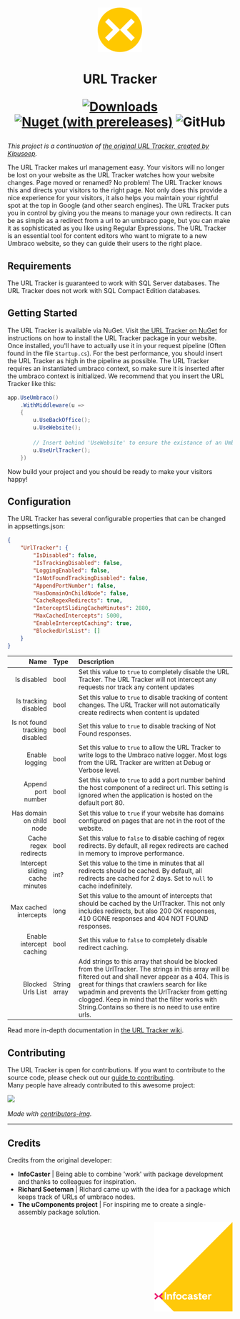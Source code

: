 <h3 align="center">
<img height="100" src="https://raw.githubusercontent.com/Infocaster/.github/main/assets/infocaster_nuget_yellow.svg">
</h3>

<h1 align="center">
URL Tracker

[![Downloads](https://img.shields.io/nuget/dt/UrlTracker?color=ff0069)](https://www.nuget.org/packages/UrlTracker/)
[![Nuget (with prereleases)](https://img.shields.io/nuget/vpre/UrlTracker?color=ffc800)](https://www.nuget.org/packages/UrlTracker/)
![GitHub](https://img.shields.io/github/license/Infocaster/UrlTracker?color=ff0069)

</h1>

*This project is a continuation of [the original URL Tracker, created by Kipusoep](https://github.com/kipusoep/UrlTracker).*

The URL Tracker makes url management easy. Your visitors will no longer be lost on your website as the URL Tracker watches how your website changes. Page moved or renamed? No problem! The URL Tracker knows this and directs your visitors to the right page. Not only does this provide a nice experience for your visitors, it also helps you maintain your rightful spot at the top in Google (and other search engines).
The URL Tracker puts you in control by giving you the means to manage your own redirects. It can be as simple as a redirect from a url to an umbraco page, but you can make it as sophisticated as you like using Regular Expressions. The URL Tracker is an essential tool for content editors who want to migrate to a new Umbraco website, so they can guide their users to the right place.

## Requirements
The URL Tracker is guaranteed to work with SQL Server databases. The URL Tracker does not work with SQL Compact Edition databases.

## Getting Started
The URL Tracker is available via NuGet. Visit [the URL Tracker on NuGet](https://www.nuget.org/packages/UrlTracker/) for instructions on how to install the URL Tracker package in your website.
Once installed, you'll have to actually use it in your request pipeline (Often found in the file `Startup.cs`). For the best performance, you should insert the URL Tracker as high in the pipeline as possible. The URL Tracker requires an instantiated umbraco context, so make sure it is inserted after the umbraco context is initialized. We recommend that you insert the URL Tracker like this:
```csharp
app.UseUmbraco()
    .WithMiddleware(u =>
    {
        u.UseBackOffice();
        u.UseWebsite();

        // Insert behind 'UseWebsite' to ensure the existance of an UmbracoContext
        u.UseUrlTracker();
    })
```
Now build your project and you should be ready to make your visitors happy!

## Configuration
The URL Tracker has several configurable properties that can be changed in appsettings.json:

```json
{
    "UrlTracker": {
        "IsDisabled": false,
        "IsTrackingDisabled": false,
        "LoggingEnabled": false,
        "IsNotFoundTrackingDisabled": false,
        "AppendPortNumber": false,
        "HasDomainOnChildNode": false,
        "CacheRegexRedirects": true,
        "InterceptSlidingCacheMinutes": 2880,
        "MaxCachedIntercepts": 5000,
        "EnableInterceptCaching": true,
        "BlockedUrlsList": []
    }
}
```

|                            Name | Type | Description |
|--------------------------------:|:-----|:------------|
|                     Is disabled | bool | Set this value to `true` to completely disable the URL Tracker. The URL Tracker will not intercept any requests nor track any content updates
|            Is tracking disabled | bool | Set this value to `true` to disable tracking of content changes. The URL Tracker will not automatically create redirects when content is updated
|  Is not found tracking disabled | bool | Set this value to `true` to disable tracking of Not Found responses.
|                  Enable logging | bool | Set this value to `true` to allow the URL Tracker to write logs to the Umbraco native logger. Most logs from the URL Tracker are written at Debug or Verbose level.
|              Append port number | bool | Set this value to `true` to add a port number behind the host component of a redirect url. This setting is ignored when the application is hosted on the default port 80.
|        Has domain on child node | bool | Set this value to `true` if your website has domains configured on pages that are not in the root of the website.
|           Cache regex redirects | bool | Set this value to `false` to disable caching of regex redirects. By default, all regex redirects are cached in memory to improve performance.
| Intercept sliding cache minutes | int? | Set this value to the time in minutes that all redirects should be cached. By default, all redirects are cached for 2 days. Set to `null` to cache indefinitely.
|           Max cached intercepts | long | Set this value to the amount of intercepts that should be cached by the UrlTracker. This not only includes redirects, but also 200 OK responses, 410 GONE responses and 404 NOT FOUND responses.
|        Enable intercept caching | bool | Set this value to `false` to completely disable redirect caching.
|       Blocked Urls List         |String array| Add strings to this array that should be blocked from the UrlTracker. The strings in this array will be filtered out and shall never appear as a 404. This is great for things that crawlers search for like wpadmin and prevents the UrlTracker from getting clogged. Keep in mind that the filter works with String.Contains so there is no need to use entire urls.

Read more in-depth documentation in [the URL Tracker wiki](https://github.com/Infocaster/UrlTracker/wiki).

## Contributing
The URL Tracker is open for contributions. If you want to contribute to the source code, please check out our [guide to contributing](/docs/CONTRIBUTING.md).  
Many people have already contributed to this awesome project:

<a href="https://github.com/Infocaster/UrlTracker/graphs/contributors">
<img src="https://contrib.rocks/image?repo=Infocaster/UrlTracker" />
</a>

*Made with [contributors-img](https://contrib.rocks).*

-----

## Credits ##
Credits from the original developer:
*   **InfoCaster** | Being able to combine 'work' with package development and thanks to colleagues for inspiration.
*   **Richard Soeteman** | Richard came up with the idea for a package which keeps track of URLs of umbraco nodes.
*   **The uComponents project** | For inspiring me to create a single-assembly package solution.
<a href="https://infocaster.net">
<img align="right" height="200" src="https://raw.githubusercontent.com/Infocaster/.github/main/assets/Infocaster_Corner.png?raw=true">
</a>
